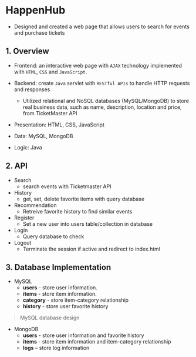 # HappenHub

- Designed and created a web page that allows users to search for events and purchase tickets


## 1. Overview 
- Frontend: an interactive web page with `AJAX` technology implemented with `HTML`, `CSS` and `JavaScript`. 

- Backend: create `Java` servlet with `RESTful APIs` to handle HTTP requests and responses
   * Utilized relational and NoSQL databases (MySQL/MongoDB) to store real business data, such as name, description, location and price, from TicketMaster API

- Presentation: HTML, CSS, JavaScript
- Data: MySQL, MongoDB
- Logic: Java

## 2. API
   * Search
      * search events with Ticketmaster API
   * History
      * get, set, delete favorite items with query database
   * Recommendation
      * Retreive favorite history to find similar events
   * Register
      * Set a new user into users table/collection in database
   * Login
      * Query database to check
   * Logout
      * Terminate the session if active and redirect to index.html


## 3. Database Implementation
- MySQL
   * **users** - store user information.
   * **items** - store item information.
   * **category** - store item-category relationship
   * **history** - store user favorite history

> MySQL database design

- MongoDB
   * **users** - store user information and favorite history
   * **items** - store item information and item-category relationship
   * **logs** – store log information

